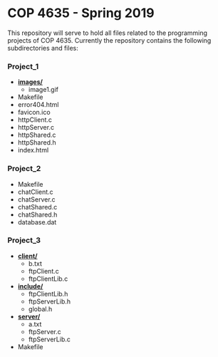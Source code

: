 # COP 4635 - Spring 2019

This repository will serve to hold all files related to the programming projects
of COP 4635. Currently the repository contains the following subdirectories and
files:

### Project_1
* [**images/**](README.md)
  * image1.gif
* Makefile
* error404.html
* favicon.ico
* httpClient.c
* httpServer.c
* httpShared.c
* httpShared.h
* index.html

### Project_2
* Makefile
* chatClient.c
* chatServer.c
* chatShared.c
* chatShared.h
* database.dat

### Project_3
* [**client/**](README.md)
  * b.txt
  * ftpClient.c
  * ftpClientLib.c
* [**include/**](README.md)
  * ftpClientLib.h
  * ftpServerLib.h
  * global.h
* [**server/**](README.md)
  * a.txt
  * ftpServer.c
  * ftpServerLib.c
* Makefile

